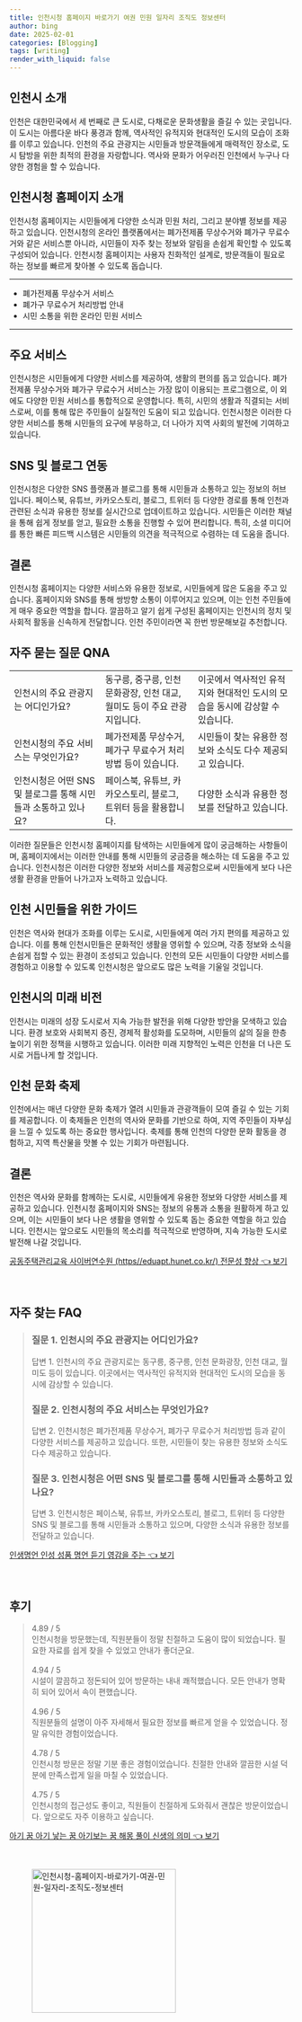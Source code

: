```yaml
---
title: 인천시청 홈페이지 바로가기 여권 민원 일자리 조직도 정보센터
author: bing
date: 2025-02-01
categories: [Blogging]
tags: [writing]
render_with_liquid: false
---
```



<h2 id='인천시_소개'>인천시 소개</h2>

<p>인천은 대한민국에서 세 번째로 큰 도시로, 다채로운 문화생활을 즐길 수 있는 곳입니다. 이 도시는 아름다운 바다 풍경과 함께, 역사적인 유적지와 현대적인 도시의 모습이 조화를 이루고 있습니다. 인천의 주요 관광지는 시민들과 방문객들에게 매력적인 장소로, 도시 탐방을 위한 최적의 환경을 자랑합니다. 역사와 문화가 어우러진 인천에서 누구나 다양한 경험을 할 수 있습니다.</p>

<h2 id='인천시청_홈페이지_소개'>인천시청 홈페이지 소개</h2>

<p>인천시청 홈페이지는 시민들에게 다양한 소식과 민원 처리, 그리고 분야별 정보를 제공하고 있습니다. 인천시청의 온라인 플랫폼에서는 폐가전제품 무상수거와 폐가구 무료수거와 같은 서비스뿐 아니라, 시민들이 자주 찾는 정보와 알림을 손쉽게 확인할 수 있도록 구성되어 있습니다. 인천시청 홈페이지는 사용자 친화적인 설계로, 방문객들이 필요로 하는 정보를 빠르게 찾아볼 수 있도록 돕습니다.</p>

<hr />

<ul>
    <li>폐가전제품 무상수거 서비스</li>
    <li>폐가구 무료수거 처리방법 안내</li>
    <li>시민 소통을 위한 온라인 민원 서비스</li>
</ul>

<hr />

<h2 id='주요_서비스'>주요 서비스</h2>

<p>인천시청은 시민들에게 다양한 서비스를 제공하여, 생활의 편의를 돕고 있습니다. 폐가전제품 무상수거와 폐가구 무료수거 서비스는 가장 많이 이용되는 프로그램으로, 이 외에도 다양한 민원 서비스를 통합적으로 운영합니다. 특히, 시민의 생활과 직결되는 서비스로써, 이를 통해 많은 주민들이 실질적인 도움이 되고 있습니다. 인천시청은 이러한 다양한 서비스를 통해 시민들의 요구에 부응하고, 더 나아가 지역 사회의 발전에 기여하고 있습니다.</p>

<h2 id='SNS_및_블로그_연동'>SNS 및 블로그 연동</h2>

<p>인천시청은 다양한 SNS 플랫폼과 블로그를 통해 시민들과 소통하고 있는 정보의 허브입니다. 페이스북, 유튜브, 카카오스토리, 블로그, 트위터 등 다양한 경로를 통해 인천과 관련된 소식과 유용한 정보를 실시간으로 업데이트하고 있습니다. 시민들은 이러한 채널을 통해 쉽게 정보를 얻고, 필요한 소통을 진행할 수 있어 편리합니다. 특히, 소셜 미디어를 통한 빠른 피드백 시스템은 시민들의 의견을 적극적으로 수렴하는 데 도움을 줍니다.</p>

<h2 id='결론'>결론</h2>

<p>인천시청 홈페이지는 다양한 서비스와 유용한 정보로, 시민들에게 많은 도움을 주고 있습니다. 홈페이지와 SNS를 통해 쌍방향 소통이 이루어지고 있으며, 이는 인천 주민들에게 매우 중요한 역할을 합니다. 깔끔하고 알기 쉽게 구성된 홈페이지는 인천시의 정치 및 사회적 활동을 신속하게 전달합니다. 인천 주민이라면 꼭 한번 방문해보길 추천합니다.</p>

<h2 id='자주_묻는_질문_QNA'>자주 묻는 질문 QNA</h2>

<table>
    <tr>
        <td>인천시의 주요 관광지는 어디인가요?</td>
        <td>동구릉, 중구릉, 인천 문화광장, 인천 대교, 월미도 등이 주요 관광지입니다.</td>
        <td>이곳에서 역사적인 유적지와 현대적인 도시의 모습을 동시에 감상할 수 있습니다.</td>
    </tr>
    <tr>
        <td>인천시청의 주요 서비스는 무엇인가요?</td>
        <td>폐가전제품 무상수거, 폐가구 무료수거 처리 방법 등이 있습니다.</td>
        <td>시민들이 찾는 유용한 정보와 소식도 다수 제공되고 있습니다.</td>
    </tr>
    <tr>
        <td>인천시청은 어떤 SNS 및 블로그를 통해 시민들과 소통하고 있나요?</td>
        <td>페이스북, 유튜브, 카카오스토리, 블로그, 트위터 등을 활용합니다.</td>
        <td>다양한 소식과 유용한 정보를 전달하고 있습니다.</td>
    </tr>
</table>

<p>이러한 질문들은 인천시청 홈페이지를 탐색하는 시민들에게 많이 궁금해하는 사항들이며, 홈페이지에서는 이러한 안내를 통해 시민들의 궁금증을 해소하는 데 도움을 주고 있습니다. 인천시청은 이러한 다양한 정보와 서비스를 제공함으로써 시민들에게 보다 나은 생활 환경을 만들어 나가고자 노력하고 있습니다.</p>

<h2 id='인천_시민들을_위한_가이드'>인천 시민들을 위한 가이드</h2>

<p>인천은 역사와 현대가 조화를 이루는 도시로, 시민들에게 여러 가지 편의를 제공하고 있습니다. 이를 통해 인천시민들은 문화적인 생활을 영위할 수 있으며, 각종 정보와 소식을 손쉽게 접할 수 있는 환경이 조성되고 있습니다. 인천의 모든 시민들이 다양한 서비스를 경험하고 이용할 수 있도록 인천시청은 앞으로도 많은 노력을 기울일 것입니다.</p>

<h2 id='인천시의_미래_비전'>인천시의 미래 비전</h2>

<p>인천시는 미래의 성장 도시로서 지속 가능한 발전을 위해 다양한 방안을 모색하고 있습니다. 환경 보호와 사회복지 증진, 경제적 활성화를 도모하며, 시민들의 삶의 질을 한층 높이기 위한 정책을 시행하고 있습니다. 이러한 미래 지향적인 노력은 인천을 더 나은 도시로 거듭나게 할 것입니다.</p>

<h2 id='인천_문화_축제'>인천 문화 축제</h2>

<p>인천에서는 매년 다양한 문화 축제가 열려 시민들과 관광객들이 모여 즐길 수 있는 기회를 제공합니다. 이 축제들은 인천의 역사와 문화를 기반으로 하여, 지역 주민들이 자부심을 느낄 수 있도록 하는 중요한 행사입니다. 축제를 통해 인천의 다양한 문화 활동을 경험하고, 지역 특산물을 맛볼 수 있는 기회가 마련됩니다.</p>

<h2 id='결론'>결론</h2>

<p>인천은 역사와 문화를 함께하는 도시로, 시민들에게 유용한 정보와 다양한 서비스를 제공하고 있습니다. 인천시청 홈페이지와 SNS는 정보의 유통과 소통을 원활하게 하고 있으며, 이는 시민들이 보다 나은 생활을 영위할 수 있도록 돕는 중요한 역할을 하고 있습니다. 인천시는 앞으로도 시민들의 목소리를 적극적으로 반영하며, 지속 가능한 도시로 발전해 나갈 것입니다.</p>


<p><a class="click-button" title="공동주택관리교육 사이버연수원 (https//eduapt.hunet.co.kr/) 전문성 향상" href="https://afficreate.github.io/posts/%EA%B3%B5%EB%8F%99%EC%A3%BC%ED%83%9D%EA%B4%80%EB%A6%AC%EA%B5%90%EC%9C%A1-%EC%82%AC%EC%9D%B4%EB%B2%84%EC%97%B0%EC%88%98%EC%9B%90-(httpseduapt.hunet.co.kr)-%EC%A0%84%EB%AC%B8%EC%84%B1-%ED%96%A5%EC%83%81/" rel="dofollow">공동주택관리교육 사이버연수원 (https//eduapt.hunet.co.kr/) 전문성 향상 👈 보기</a></p><br>
<h2 id='자주_찾는_FAQ'>자주 찾는 FAQ</h2>
<div itemscope="" itemtype="https://schema.org/FAQPage"> 
<blockquote> 
<div itemscope="" itemprop="mainEntity" itemtype="https://schema.org/Question"> 
<h3 itemprop="name">질문 1. 인천시의 주요 관광지는 어디인가요?</h3> 
<div itemscope="" itemprop="acceptedAnswer" itemtype="https://schema.org/Answer"> 
<span itemprop="text"> <p>답변 1. 인천시의 주요 관광지로는 동구릉, 중구릉, 인천 문화광장, 인천 대교, 월미도 등이 있습니다. 이곳에서는 역사적인 유적지와 현대적인 도시의 모습을 동시에 감상할 수 있습니다.</p> </span> 
</div> 
</div> 

<div itemscope="" itemprop="mainEntity" itemtype="https://schema.org/Question"> 
<h3 itemprop="name">질문 2. 인천시청의 주요 서비스는 무엇인가요?</h3> 
<div itemscope="" itemprop="acceptedAnswer" itemtype="https://schema.org/Answer"> 
<span itemprop="text"> <p>답변 2. 인천시청은 폐가전제품 무상수거, 폐가구 무료수거 처리방법 등과 같이 다양한 서비스를 제공하고 있습니다. 또한, 시민들이 찾는 유용한 정보와 소식도 다수 제공하고 있습니다.</p> </span> 
</div> 
</div> 

<div itemscope="" itemprop="mainEntity" itemtype="https://schema.org/Question"> 
<h3 itemprop="name">질문 3. 인천시청은 어떤 SNS 및 블로그를 통해 시민들과 소통하고 있나요?</h3> 
<div itemscope="" itemprop="acceptedAnswer" itemtype="https://schema.org/Answer"> 
<span itemprop="text"> <p>답변 3. 인천시청은 페이스북, 유튜브, 카카오스토리, 블로그, 트위터 등 다양한 SNS 및 블로그를 통해 시민들과 소통하고 있으며, 다양한 소식과 유용한 정보를 전달하고 있습니다.</p> </span> 
</div> 
</div> 
</blockquote> 
</div>
<p><a class="click-button" title="인생명언 인성 성품 명언 듣기 영감을 주는" href="https://afficreate.github.io/posts/%EC%9D%B8%EC%83%9D%EB%AA%85%EC%96%B8-%EC%9D%B8%EC%84%B1-%EC%84%B1%ED%92%88-%EB%AA%85%EC%96%B8-%EB%93%A3%EA%B8%B0-%EC%98%81%EA%B0%90%EC%9D%84-%EC%A3%BC%EB%8A%94/" rel="dofollow">인생명언 인성 성품 명언 듣기 영감을 주는 👈 보기</a></p><br>
<h2 id='후기'>후기</h2>
<div itemscope itemtype="https://schema.org/Product">
  <blockquote>
  <div itemprop="review" itemscope itemtype="https://schema.org/Review">
      <div itemprop="reviewRating" itemscope itemtype="https://schema.org/Rating"> <span itemprop="ratingValue">4.89</span> / <span itemprop="bestRating">5</span> </div>
      <span itemprop="reviewBody">인천시청을 방문했는데, 직원분들이 정말 친절하고 도움이 많이 되었습니다. 필요한 자료를 쉽게 찾을 수 있었고 안내가 좋더군요.</span>
  </div>
  <br>
  <div itemprop="review" itemscope itemtype="https://schema.org/Review">
      <div itemprop="reviewRating" itemscope itemtype="https://schema.org/Rating"> <span itemprop="ratingValue">4.94</span> / <span itemprop="bestRating">5</span> </div>
      <span itemprop="reviewBody">시설이 깔끔하고 정돈되어 있어 방문하는 내내 쾌적했습니다. 모든 안내가 명확히 되어 있어서 속이 편했습니다.</span>
  </div>
  <br>
  <div itemprop="review" itemscope itemtype="https://schema.org/Review">
      <div itemprop="reviewRating" itemscope itemtype="https://schema.org/Rating"> <span itemprop="ratingValue">4.96</span> / <span itemprop="bestRating">5</span> </div>
      <span itemprop="reviewBody">직원분들의 설명이 아주 자세해서 필요한 정보를 빠르게 얻을 수 있었습니다. 정말 유익한 경험이었습니다.</span>
  </div>
  <br>
  <div itemprop="review" itemscope itemtype="https://schema.org/Review">
      <div itemprop="reviewRating" itemscope itemtype="https://schema.org/Rating"> <span itemprop="ratingValue">4.78</span> / <span itemprop="bestRating">5</span> </div>
      <span itemprop="reviewBody">인천시청 방문은 정말 기분 좋은 경험이었습니다. 친절한 안내와 깔끔한 시설 덕분에 만족스럽게 일을 마칠 수 있었습니다.</span>
  </div>
  <br>
  <div itemprop="review" itemscope itemtype="https://schema.org/Review">
      <div itemprop="reviewRating" itemscope itemtype="https://schema.org/Rating"> <span itemprop="ratingValue">4.75</span> / <span itemprop="bestRating">5</span> </div>
      <span itemprop="reviewBody">인천시청의 접근성도 좋이고, 직원들이 친절하게 도와줘서 괜찮은 방문이었습니다. 앞으로도 자주 이용하고 싶습니다.</span>
  </div>
  </blockquote>
</div>
<p><a class="click-button" title="아기 꿈 아기 낳는 꿈 아기보는 꿈 해몽 풀이 신생의 의미" href="https://afficreate.github.io/posts/%EC%95%84%EA%B8%B0-%EA%BF%88-%EC%95%84%EA%B8%B0-%EB%82%B3%EB%8A%94-%EA%BF%88-%EC%95%84%EA%B8%B0%EB%B3%B4%EB%8A%94-%EA%BF%88-%ED%95%B4%EB%AA%BD-%ED%92%80%EC%9D%B4-%EC%8B%A0%EC%83%9D%EC%9D%98-%EC%9D%98%EB%AF%B8/" rel="dofollow">아기 꿈 아기 낳는 꿈 아기보는 꿈 해몽 풀이 신생의 의미 👈 보기</a></p><br>
<figure class="image"><img src="https://afficreate.github.io/assets/img/thumbnail/인천시청-홈페이지-바로가기-여권-민원-일자리-조직도-정보센터.webp" alt="인천시청-홈페이지-바로가기-여권-민원-일자리-조직도-정보센터" width="256" height="256"></figure>